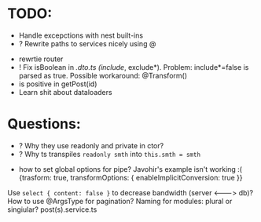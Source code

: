 # TODO:
<!-- * Add prefix api, using separate module -->
<!-- * Add *.dto.ts -->
<!-- * Add pipes for validation query and body  -->
* Handle excepctions with nest built-ins
* ? Rewrite paths to services nicely using @
<!-- * ? Share PrismaService as global? service with posts/users/accountService -->
<!-- * Don't check if the email is in use when creating user, use try..catch instead -->
* rewrtie router
* ! Fix isBoolean in *.dto.ts (include*, exclude*). Problem: include*=false is parsed as true. Possible workaround: @Transform()
* is positive in getPost(id)
* Learn shit about dataloaders

# Questions:
<!-- * Do I need to preserve migrations from older project? -->
* ? Why they use readonly and private in ctor?
* ? Why ts transpiles `readonly smth` into `this.smth = smth`
<!-- * Where is it best to define readingSpeed -->
<!-- * Structure for users and account service and routes -->
<!-- * Can/should I use interfaces from prisma in services? -->
<!-- * DTO for query params? or just interface? -->
* how to set global options for pipe? Javohir's example isn't working :(
   {trasform: true, transformOptions: { enableImplicitConversion: true }}
<!-- * how to attach user to request and should I? -->
<!-- * auth using guard instead of middleware? -->
<!-- * is it ok to use dto as interface in service (e.g. getUsers())
: YES -->
<!-- * throw error instead of returning false in canActivate()
Answer: YES -->
<!-- `an unknown value was passed to the validate function` when using global pipe:
Anser: add class-validator  -->
<!-- Should I NOT expose passwordHash in model? -->
Use `select { content: false }` to decrease bandwidth (server <---> db)?
How to use @ArgsType for pagination?
Naming for modules: plural or singiular? post(s).service.ts
